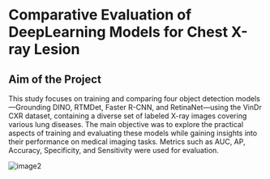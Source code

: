 # Comparative Evaluation of DeepLearning Models for Chest X-ray Lesion

## Aim of the Project
This study focuses on training and comparing four object detection models—Grounding DINO, RTMDet, Faster R-CNN, and RetinaNet—using the VinDr CXR dataset, containing a diverse set of labeled X-ray images covering various lung diseases. The main objective was to explore the practical aspects of training and evaluating these models while gaining insights into their performance on medical imaging tasks. Metrics such as AUC, AP, Accuracy, Specificity, and Sensitivity were used for evaluation.

![image2](https://github.com/user-attachments/assets/c42d7d4b-aa4d-4a60-a48a-9b23e2a0940a)


